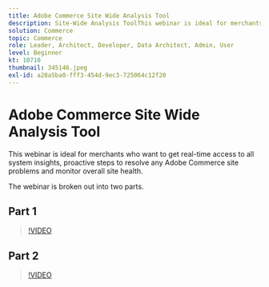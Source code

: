 ```yaml
---
title: Adobe Commerce Site Wide Analysis Tool
description: Site-Wide Analysis ToolThis webinar is ideal for merchants who want to get real-time access to all system insights, proactive steps to resolve any Adobe Commerce site problems and monitor overall site health.
solution: Commerce
topic: Commerce
role: Leader, Architect, Developer, Data Architect, Admin, User
level: Beginner
kt: 10710
thumbnail: 345146.jpeg
exl-id: a28a5ba0-fff3-454d-9ec3-725064c12f20
---
```

# Adobe Commerce Site Wide Analysis Tool

This webinar is ideal for merchants who want to get real-time access to all system insights, proactive steps to resolve any Adobe Commerce site problems and monitor overall site health.

The webinar is broken out into two parts.

## Part 1

>[!VIDEO](https://video.tv.adobe.com/v/345145/?quality=12&learn=on)

## Part 2

>[!VIDEO](https://video.tv.adobe.com/v/345146/?quality=12&learn=on)
